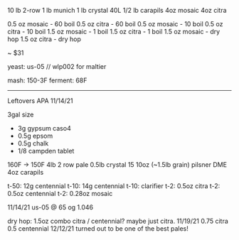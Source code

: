 10  lb 2-row
1   lb munich
1   lb crystal 40L
1/2 lb carapils
4oz mosaic
4oz citra

0.5 oz mosaic - 60 boil
0.5 oz citra  - 60 boil
0.5 oz mosaic - 10 boil
0.5 oz citra  - 10 boil
1.5 oz mosaic - 1  boil
1.5 oz citra  - 1  boil
1.5 oz mosaic - dry hop
1.5 oz citra  - dry hop

~ $31

yeast: us-05 // wlp002 for maltier

mash: 150-3F
ferment: 68F

----------------
Leftovers APA
11/14/21

3gal size
- 3g gypsum caso4
- 0.5g epsom
- 0.5g chalk
- 1/8 campden tablet

160F -> 150F
4lb 2 row pale
0.5lb crystal 15
10oz (~1.5lb grain) pilsner DME
4oz carapils

t-50: 12g centennial
t-10: 14g centennial
t-10: clarifier
t-2: 0.5oz citra
t-2: 0.5oz centennial
t-2: 0.28oz mosaic

11/14/21
us-05 @ 65
og 1.046

dry hop: 1.5oz combo citra / centennial? maybe just citra.
11/19/21 0.75 citra 0.5 centennial
12/12/21 turned out to be one of the best pales!
